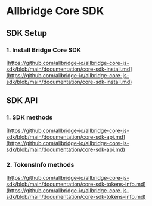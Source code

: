 # Allbridge Core SDK

## SDK Setup

### 1. Install Bridge Core SDK

[https://github.com/allbridge-io/allbridge-core-js-sdk/blob/main/documentation/core-sdk-install.md](https://github.com/allbridge-io/allbridge-core-js-sdk/blob/main/documentation/core-sdk-install.md)

## SDK API

### 1. SDK methods
[https://github.com/allbridge-io/allbridge-core-js-sdk/blob/main/documentation/core-sdk-api.md](https://github.com/allbridge-io/allbridge-core-js-sdk/blob/main/documentation/core-sdk-api.md)

### 2. TokensInfo methods
[https://github.com/allbridge-io/allbridge-core-js-sdk/blob/main/documentation/core-sdk-tokens-info.md](https://github.com/allbridge-io/allbridge-core-js-sdk/blob/main/documentation/core-sdk-tokens-info.md)
